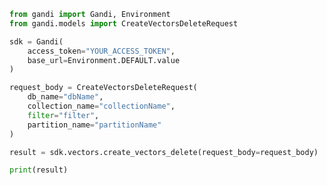 ```python
from gandi import Gandi, Environment
from gandi.models import CreateVectorsDeleteRequest

sdk = Gandi(
    access_token="YOUR_ACCESS_TOKEN",
    base_url=Environment.DEFAULT.value
)

request_body = CreateVectorsDeleteRequest(
    db_name="dbName",
    collection_name="collectionName",
    filter="filter",
    partition_name="partitionName"
)

result = sdk.vectors.create_vectors_delete(request_body=request_body)

print(result)

```

<!-- This file was generated by liblab | https://liblab.com/ -->
